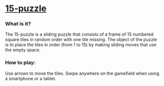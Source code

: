 # [15-puzzle]

### What is it?
The 15-puzzle is a sliding puzzle that consists of a frame of 15 numbered square tiles in random order with one tile missing. The object of the puzzle is to place the tiles in order (from 1 to 15) by making sliding moves that use the empty space.

### How to play:
Use arrows to move the tiles. Swipe anywhere on the gamefield when using a smartphone or a tablet.

  [15-puzzle]: <https://markcheeky.github.io/15-puzzle/>
